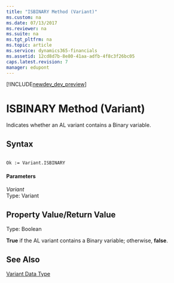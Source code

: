 ```yaml
---
title: "ISBINARY Method (Variant)"
ms.custom: na
ms.date: 07/13/2017
ms.reviewer: na
ms.suite: na
ms.tgt_pltfrm: na
ms.topic: article
ms.service: dynamics365-financials
ms.assetid: 12cd8d7b-8e80-41aa-adfb-4f8c3f26bc05
caps.latest.revision: 7
manager: edupont
---
```


[!INCLUDE[newdev_dev_preview](../includes/newdev_dev_preview.md)]

# ISBINARY Method (Variant)
Indicates whether an AL variant contains a Binary variable.  
  
## Syntax  
  
```  
  
Ok := Variant.ISBINARY  
```  
  
#### Parameters  
 *Variant*  
 Type: Variant  
  
## Property Value/Return Value  
 Type: Boolean  
  
 **True** if the AL variant contains a Binary variable; otherwise, **false**.  
  
## See Also  
 [Variant Data Type](../datatypes/devenv-variant-data-type.md)